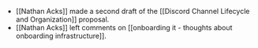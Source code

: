 - [[Nathan Acks]] made a second draft of the [[Discord Channel Lifecycle and Organization]] proposal.
- [[Nathan Acks]] left comments on [[onboarding it - thoughts about onboarding infrastructure]].
